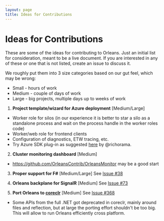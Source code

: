```yaml
---
layout: page
title: Ideas for Contributions
---
```


# Ideas for Contributions

These are some of the ideas for contributing to Orleans. Just an initial list for consideration, meant to be a live document. If you are interested in any of these or one that is not listed, create an issue to discuss it.

We roughly put them into 3 size categories based on our gut feel, which may be wrong:
 * Small - hours of work
 * Medium - couple of days of work
 * Large - big projects, multiple days up to weeks of work

1. **Project template/wizard for Azure deployment** [Medium/Large]
  * Worker role for silos (in our experience it is better to star a silo as a standalone process and wait on the process handle in the worker roles code)
  * Worker/web role for frontend clients
  * Configuration of diagnostics, ETW tracing, etc.
  * Try Azure SDK plug-in as suggested [here](http://richorama.github.io/2015/01/13/thoughts-on-deploying-orleans/) by @richorama.

2. **Cluster monitoring dashboard** [Medium]
  * https://github.com/OrleansContrib/OrleansMonitor may be a good start

3. **Proper support for F#** [Medium/Large]
See [Issue #38](https://github.com/dotnet/orleans/issues/38)

4. **Orleans backplane for SignalR** [Medium]
See [Issue #73](https://github.com/dotnet/orleans/issues/73)

5. **Port Orleans to [coreclr](https://github.com/dotnet/coreclr)** [Medium]
See [Issue #368](https://github.com/dotnet/orleans/issues/368)
  * Some APIs from the full .NET got deprecated in coreclr, mainly around files and reflection, but at large the porting effort shouldn't be too big. This will allow to run Orleans efficiently cross platform.
